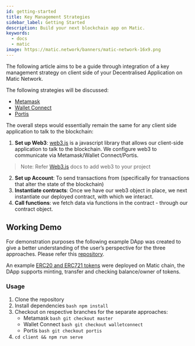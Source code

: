 ```yaml
---
id: getting-started
title: Key Management Strategies
sidebar_label: Getting Started
description: Build your next blockchain app on Matic.
keywords:
  - docs
  - matic
image: https://matic.network/banners/matic-network-16x9.png 
---
```


The following article aims to be a guide through integration of a key management strategy on client side of your Decentralised Application on Matic Network.

The following strategies will be discussed:

- [Metamask](metamask)
- [Wallet Connect](walletconnect)
- [Portis](portis)

The overall steps would essentially remain the same for any client side application to talk to the blockchain:
 
1. **Set up Web3**: [web3.js](https://web3js.readthedocs.io/) is a javascript library that allows our client-side application to talk to the blockchain. We configure web3 to communicate via Metamask/Wallet Connect/Portis. 
> Note: Refer [Web3.js](https://web3js.readthedocs.io/en/v1.2.2/getting-started.html#adding-web3-js) docs to 
add web3 to your project 
2. **Set up Account**: To send transactions from (specifically for transactions that alter the state of the blockchain) 
3. **Instantiate contracts**: Once we have our web3 object in place, we next instantiate our deployed contract, with which we interact. 
4. **Call functions**: we fetch data via functions in the contract - through our contract object.


## Working Demo

For demonstration purposes the following example DApp was created to give a better understanding of the user’s perspective for the three approaches. Please refer this [repository](https://github.com/nglglhtr/key-management).

An example [ERC20 and ERC721 tokens](https://gist.github.com/nglglhtr/cf1686322449365e21eb9b32d0754939) were deployed on Matic chain, the DApp supports minting, transfer and checking balance/owner of tokens.

### Usage

1. Clone the repository
2. Install dependencies `bash npm install`
3. Checkout on respective branches for the separate approaches:
    - Metamask `bash git checkout master`
    - Wallet Connect `bash git checkout walletconnect`
    - Portis `bash git checkout portis`
4. `cd client && npm run serve`